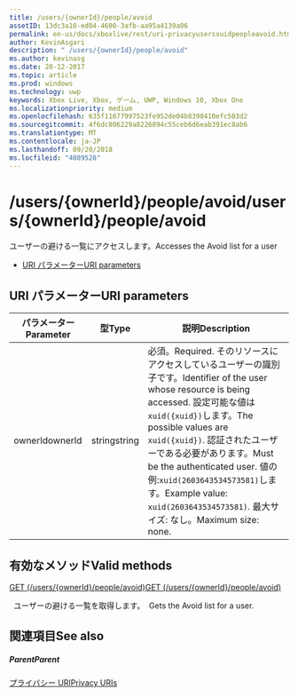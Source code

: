```yaml
---
title: /users/{ownerId}/people/avoid
assetID: 13dc3a10-ed04-4600-3afb-aa95a4139a06
permalink: en-us/docs/xboxlive/rest/uri-privacyusersxuidpeopleavoid.html
author: KevinAsgari
description: " /users/{ownerId}/people/avoid"
ms.author: kevinasg
ms.date: 20-12-2017
ms.topic: article
ms.prod: windows
ms.technology: uwp
keywords: Xbox Live, Xbox, ゲーム, UWP, Windows 10, Xbox One
ms.localizationpriority: medium
ms.openlocfilehash: 635f11677997523fe952de04b8398410efc503d2
ms.sourcegitcommit: 4f6dc806229a8226894c55ceb6d6eab391ec8ab6
ms.translationtype: MT
ms.contentlocale: ja-JP
ms.lasthandoff: 09/20/2018
ms.locfileid: "4089528"
---
```

# <a name="usersowneridpeopleavoid"></a><span data-ttu-id="265fc-104">/users/{ownerId}/people/avoid</span><span class="sxs-lookup"><span data-stu-id="265fc-104">/users/{ownerId}/people/avoid</span></span>
<span data-ttu-id="265fc-105">ユーザーの避ける一覧にアクセスします。</span><span class="sxs-lookup"><span data-stu-id="265fc-105">Accesses the Avoid list for a user</span></span>

  * [<span data-ttu-id="265fc-106">URI パラメーター</span><span class="sxs-lookup"><span data-stu-id="265fc-106">URI parameters</span></span>](#ID4EQ)

<a id="ID4EQ"></a>


## <a name="uri-parameters"></a><span data-ttu-id="265fc-107">URI パラメーター</span><span class="sxs-lookup"><span data-stu-id="265fc-107">URI parameters</span></span>

| <span data-ttu-id="265fc-108">パラメーター</span><span class="sxs-lookup"><span data-stu-id="265fc-108">Parameter</span></span>| <span data-ttu-id="265fc-109">型</span><span class="sxs-lookup"><span data-stu-id="265fc-109">Type</span></span>| <span data-ttu-id="265fc-110">説明</span><span class="sxs-lookup"><span data-stu-id="265fc-110">Description</span></span>|
| --- | --- | --- |
| <span data-ttu-id="265fc-111">ownerId</span><span class="sxs-lookup"><span data-stu-id="265fc-111">ownerId</span></span>| <span data-ttu-id="265fc-112">string</span><span class="sxs-lookup"><span data-stu-id="265fc-112">string</span></span>| <span data-ttu-id="265fc-113">必須。</span><span class="sxs-lookup"><span data-stu-id="265fc-113">Required.</span></span> <span data-ttu-id="265fc-114">そのリソースにアクセスしているユーザーの識別子です。</span><span class="sxs-lookup"><span data-stu-id="265fc-114">Identifier of the user whose resource is being accessed.</span></span> <span data-ttu-id="265fc-115">設定可能な値は<code>xuid({xuid})</code>します。</span><span class="sxs-lookup"><span data-stu-id="265fc-115">The possible values are <code>xuid({xuid})</code>.</span></span> <span data-ttu-id="265fc-116">認証されたユーザーである必要があります。</span><span class="sxs-lookup"><span data-stu-id="265fc-116">Must be the authenticated user.</span></span> <span data-ttu-id="265fc-117">値の例:<code>xuid(2603643534573581)</code>します。</span><span class="sxs-lookup"><span data-stu-id="265fc-117">Example value: <code>xuid(2603643534573581)</code>.</span></span> <span data-ttu-id="265fc-118">最大サイズ: なし。</span><span class="sxs-lookup"><span data-stu-id="265fc-118">Maximum size: none.</span></span> |

<a id="ID4ERB"></a>


## <a name="valid-methods"></a><span data-ttu-id="265fc-119">有効なメソッド</span><span class="sxs-lookup"><span data-stu-id="265fc-119">Valid methods</span></span>

[<span data-ttu-id="265fc-120">GET (/users/{ownerId}/people/avoid)</span><span class="sxs-lookup"><span data-stu-id="265fc-120">GET (/users/{ownerId}/people/avoid)</span></span>](uri-privacyusersxuidpeopleavoidget.md)

<span data-ttu-id="265fc-121">&nbsp;&nbsp;ユーザーの避ける一覧を取得します。</span><span class="sxs-lookup"><span data-stu-id="265fc-121">&nbsp;&nbsp;Gets the Avoid list for a user.</span></span>

<a id="ID4E2B"></a>


## <a name="see-also"></a><span data-ttu-id="265fc-122">関連項目</span><span class="sxs-lookup"><span data-stu-id="265fc-122">See also</span></span>

<a id="ID4E4B"></a>


##### <a name="parent"></a><span data-ttu-id="265fc-123">Parent</span><span class="sxs-lookup"><span data-stu-id="265fc-123">Parent</span></span>

[<span data-ttu-id="265fc-124">プライバシー URI</span><span class="sxs-lookup"><span data-stu-id="265fc-124">Privacy URIs</span></span>](atoc-reference-privacyv2.md)
